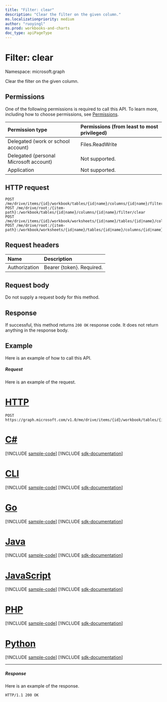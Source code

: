 ```yaml
---
title: "Filter: clear"
description: "Clear the filter on the given column."
ms.localizationpriority: medium
author: "ruoyingl"
ms.prod: workbooks-and-charts
doc_type: apiPageType
---
```


# Filter: clear

Namespace: microsoft.graph

Clear the filter on the given column.
## Permissions
One of the following permissions is required to call this API. To learn more, including how to choose permissions, see [Permissions](/graph/permissions-reference).

|Permission type      | Permissions (from least to most privileged)              |
|:--------------------|:---------------------------------------------------------|
|Delegated (work or school account) | Files.ReadWrite    |
|Delegated (personal Microsoft account) | Not supported.    |
|Application | Not supported. |

## HTTP request
<!-- { "blockType": "ignored" } -->
```http
POST /me/drive/items/{id}/workbook/tables/{id|name}/columns/{id|name}/filter/clear
POST /me/drive/root:/{item-path}:/workbook/tables/{id|name}/columns/{id|name}/filter/clear
POST /me/drive/items/{id}/workbook/worksheets/{id|name}/tables/{id|name}/columns/{id|name}/filter/clear
POST /me/drive/root:/{item-path}:/workbook/worksheets/{id|name}/tables/{id|name}/columns/{id|name}/filter/clear

```
## Request headers
| Name       | Description|
|:---------------|:----------|
| Authorization  | Bearer {token}. Required. |

## Request body
Do not supply a request body for this method.

## Response

If successful, this method returns `200 OK` response code. It does not return anything in the response body.

## Example
Here is an example of how to call this API.
##### Request
Here is an example of the request.

# [HTTP](#tab/http)
<!-- {
  "blockType": "request",
  "name": "filter_clear"
}-->
```http
POST https://graph.microsoft.com/v1.0/me/drive/items/{id}/workbook/tables/{id|name}/columns/{id|name}/filter/clear
```

# [C#](#tab/csharp)
[!INCLUDE [sample-code](../includes/snippets/csharp/filter-clear-csharp-snippets.md)]
[!INCLUDE [sdk-documentation](../includes/snippets/snippets-sdk-documentation-link.md)]

# [CLI](#tab/cli)
[!INCLUDE [sample-code](../includes/snippets/cli/filter-clear-cli-snippets.md)]
[!INCLUDE [sdk-documentation](../includes/snippets/snippets-sdk-documentation-link.md)]

# [Go](#tab/go)
[!INCLUDE [sample-code](../includes/snippets/go/filter-clear-go-snippets.md)]
[!INCLUDE [sdk-documentation](../includes/snippets/snippets-sdk-documentation-link.md)]

# [Java](#tab/java)
[!INCLUDE [sample-code](../includes/snippets/java/filter-clear-java-snippets.md)]
[!INCLUDE [sdk-documentation](../includes/snippets/snippets-sdk-documentation-link.md)]

# [JavaScript](#tab/javascript)
[!INCLUDE [sample-code](../includes/snippets/javascript/filter-clear-javascript-snippets.md)]
[!INCLUDE [sdk-documentation](../includes/snippets/snippets-sdk-documentation-link.md)]

# [PHP](#tab/php)
[!INCLUDE [sample-code](../includes/snippets/php/filter-clear-php-snippets.md)]
[!INCLUDE [sdk-documentation](../includes/snippets/snippets-sdk-documentation-link.md)]

# [Python](#tab/python)
[!INCLUDE [sample-code](../includes/snippets/python/filter-clear-python-snippets.md)]
[!INCLUDE [sdk-documentation](../includes/snippets/snippets-sdk-documentation-link.md)]

---

##### Response
Here is an example of the response.
<!-- {
  "blockType": "response",
  "truncated": true
} -->
```http
HTTP/1.1 200 OK
```

<!-- uuid: 8fcb5dbc-d5aa-4681-8e31-b001d5168d79
2015-10-25 14:57:30 UTC -->
<!-- {
  "type": "#page.annotation",
  "description": "Filter: clear",
  "keywords": "",
  "section": "documentation",
  "tocPath": "",
  "suppressions": [
  ]
}-->

